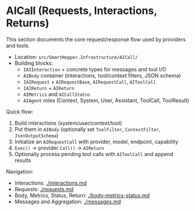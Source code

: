 # AICall (Requests, Interactions, Returns)

This section documents the core request/response flow used by providers and tools.

- Location: `src/SmartHopper.Infrastructure/AICall/`
- Building blocks:
  - `IAIInteraction` + concrete types for messages and tool I/O
  - `AIBody` container (interactions, tool/context filters, JSON schema)
  - `IAIRequest` + `AIRequestBase`, `AIRequestCall`, `AIToolCall`
  - `IAIReturn` + `AIReturn`
  - `AIMetrics` and `AICallStatus`
  - `AIAgent` roles (Context, System, User, Assistant, ToolCall, ToolResult)

Quick flow:

1) Build interactions (system/user/context/tool)
2) Put them in `AIBody` (optionally set `ToolFilter`, `ContextFilter`, `JsonOutputSchema`)
3) Initialize an `AIRequestCall` with provider, model, endpoint, capability
4) `Exec()` -> provider `Call()` -> `AIReturn`
5) Optionally process pending tool calls with `AIToolCall` and append results

Navigation:

- Interactions: [./interactions.md](./interactions.md)
- Requests: [./requests.md](./requests.md)
- Body, Metrics, Status, Return: [./body-metrics-status.md](./body-metrics-status.md)
 - Messages and Aggregation: [./messages.md](./messages.md)
